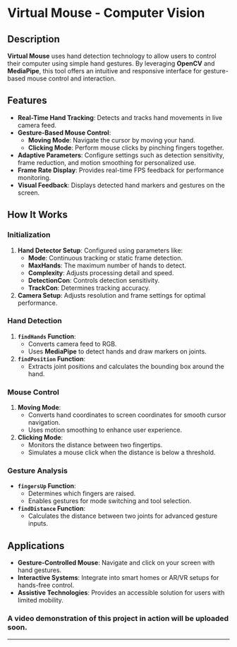 # Virtual Mouse - Computer Vision

<!-- <div align="center">
    <img src="xy" alt="Banner" width="1080" />
</div> TODO: UPDATE PHOTO OF VIRTUAL MOUSE-->

## Description

**Virtual Mouse** uses hand detection technology to allow users to control their computer using simple hand gestures. By leveraging **OpenCV** and **MediaPipe**, this tool offers an intuitive and responsive interface for gesture-based mouse control and interaction.

## Features

- **Real-Time Hand Tracking**: Detects and tracks hand movements in live camera feed.
- **Gesture-Based Mouse Control**:
  - **Moving Mode**: Navigate the cursor by moving your hand.
  - **Clicking Mode**: Perform mouse clicks by pinching fingers together.
- **Adaptive Parameters**: Configure settings such as detection sensitivity, frame reduction, and motion smoothing for personalized use.
- **Frame Rate Display**: Provides real-time FPS feedback for performance monitoring.
- **Visual Feedback**: Displays detected hand markers and gestures on the screen.

## How It Works

### Initialization
1. **Hand Detector Setup**: Configured using parameters like:
   - **Mode**: Continuous tracking or static frame detection.
   - **MaxHands**: The maximum number of hands to detect.
   - **Complexity**: Adjusts processing detail and speed.
   - **DetectionCon**: Controls detection sensitivity.
   - **TrackCon**: Determines tracking accuracy.
2. **Camera Setup**: Adjusts resolution and frame settings for optimal performance.

### Hand Detection
1. **`findHands` Function**:
   - Converts camera feed to RGB.
   - Uses **MediaPipe** to detect hands and draw markers on joints.
2. **`findPosition` Function**:
   - Extracts joint positions and calculates the bounding box around the hand.

### Mouse Control
1. **Moving Mode**:
   - Converts hand coordinates to screen coordinates for smooth cursor navigation.
   - Uses motion smoothing to enhance user experience.
2. **Clicking Mode**:
   - Monitors the distance between two fingertips.
   - Simulates a mouse click when the distance is below a threshold.

### Gesture Analysis
- **`fingersUp` Function**:
  - Determines which fingers are raised.
  - Enables gestures for mode switching and tool selection.
- **`findDistance` Function**:
  - Calculates the distance between two joints for advanced gesture inputs.

## Applications

- **Gesture-Controlled Mouse**: Navigate and click on your screen with hand gestures.
- **Interactive Systems**: Integrate into smart homes or AR/VR setups for hands-free control.
- **Assistive Technologies**: Provides an accessible solution for users with limited mobility.


### A video demonstration of this project in action will be uploaded soon.

****
